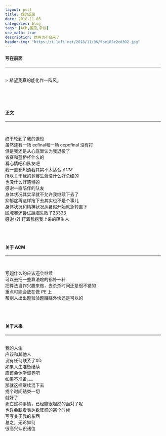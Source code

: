 ```yaml
---
layout: post
title: 我的退役
date: 2018-11-06
categories: blog
tags: [ACM,置顶,杂谈]
use_math: true	
description: 她再也不会来了
header-img: "https://i.loli.net/2018/11/06/5be185e2cd392.jpg"
---
```


#### 写在前面
****
<br>
> 希望我真的能化作一阵风。

<br><br><br>

#### 正文
*****
<br>

终于轮到了我的退役<br>
虽然还有一场 ecfinal和一场 ccpcfinal 没有打<br>
但是我还是从心底里认为我退役了<br>
省赛和蓝桥杯什么的<br>
看心情吧和队友吧<br>
我一直都知道我其实不太适合 $ACM$<br>
所以关于我的竞赛生涯没什么好总结的<br>
也没什么好遗憾的<br>
感谢一直陪伴的队友<br>
身体状况其实早就不允许我继续下去了<br>
抑郁症再这样拖下去其实也不是个事儿<br>
身体状况和精神状况从暑假开始就急转直下<br>
区域赛还尝试跳海失败了23333<br>
感谢 (?) 盯着我捞我上来的陌生人<br>
<br><br><br>

#### 关于 ACM
******

<br>

写题什么的应该还会继续<br>
可以去把一些算法啥的都补一补<br>
把算法当作兴趣来做，去杀杀时间还是很不错的<br>
重点可能会放在做 $PE$ 上<br>
帮别人出出题验验题赚赚外快还是可以的<br>
<br><br><br>

#### 关于未来
****

<br>
我的人生<br>
应该和其他人<br>
没有任何联系了XD<br>
如果人生准备继续<br>
应该会休学调养吧<br>
如果不准备。。。<br>
那就这样继续混下去<br>
找个时间结束一切<br>
就好了<br>
死亡这种事情，已经能很坦然的面对了呢<br>
也许会趁着表达欲旺盛的某个时候<br>
写写关于我的东西<br>
总之，无论如何<br>
很高兴认识诸位<br>
